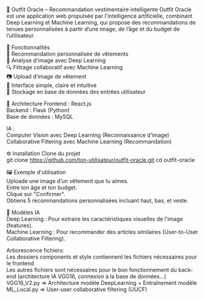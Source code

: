 👗 Outfit Oracle – Recommandation vestimentaire intelligente
Outfit Oracle est une application web propulsée par l'intelligence artificielle, combinant Deep Learning et Machine Learning, qui propose des recommandations de tenues personnalisées à partir d’une image, de l’âge et du budget de l’utilisateur.

🚀 Fonctionnalités  
🎯 Recommandation personnalisée de vêtements  
🧠 Analyse d'image avec Deep Learning  
🔍 Filtrage collaboratif avec Machine Learning  
📷 Upload d’image de vêtement  
💬 Interface simple, claire et intuitive  
💾 Stockage en base de données des entrées utilisateur  

🧱 Architecture
Frontend : React.js  
Backend : Flask (Python)  
Base de données : MySQL  

IA :  
Computer Vision avec Deep Learning (Reconnaissance d’image)  
Collaborative Filtering avec Machine Learning (Recommandation)  

⚙️ Installation
Clone du projet  
git clone https://github.com/ton-utilisateur/outfit-oracle.git
cd outfit-oracle

🖼️ Exemple d'utilisation  
Uploade une image d’un vêtement que tu aimes.  
Entre ton âge et ton budget.  
Clique sur "Confirmer".  
Obtiens 5 recommandations personnalisées incluant haut, bas, et veste.  

🧪 Modèles IA  
Deep Learning : Pour extraire les caractéristiques visuelles de l'image (features).  
Machine Learning : Pour recommander des articles similaires (User-to-User Collaborative Filtering).  

Arborescence fichiers:  
Les dossiers components et style contiennent les fichiers nécessaires pour le frontend  
Les autres fichiers sont nécessaires pour le bon fonctionnement du back-end (architecture IA VGG16, connexion à la base de données...)
VGG16_V2.py => Architecture modèle DeepLearning + Entraînement modèle   
ML_Local.py => User-user collaborative filtering (UUCF)  
